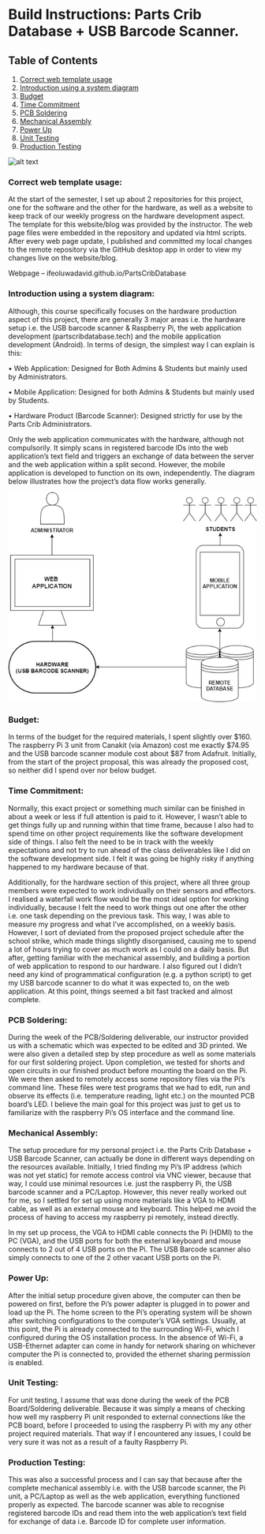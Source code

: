 # Build Instructions: Parts Crib Database + USB Barcode Scanner.

## Table of Contents
1. [Correct web template usage](#correct-web-template-usage)
2. [Introduction using a system diagram](#introduction-using-a-system-diagram)
3. [Budget](#budget)
4. [Time Commitment](#time-commitment)
5. [PCB Soldering](#pcb-soldering)
6. [Mechanical Assembly](#mechanical-assembly)
7. [Power Up](#power-up)
8. [Unit Testing](#unit-testing)
9. [Production Testing](#production-testing)

![alt text](https://github.com/IfeoluwaDavid/PartsCribDatabase/blob/master/Week%208%20Files/barcodescanner.jpg)

### Correct web template usage: 

At the start of the semester, I set up about 2 repositories for this project, one for the software and the other for the hardware, as well as a website to keep track of our weekly progress on the hardware development aspect. The template for this website/blog was provided by the instructor. The web page files were embedded in the repository and updated via html scripts. After every web page update, I published and committed my local changes to the remote repository via the GitHub desktop app in order to view my changes live on the website/blog.

Webpage – ifeoluwadavid.github.io/PartsCribDatabase

### Introduction using a system diagram: 

Although, this course specifically focuses on the hardware production aspect of this project, there are generally 3 major areas i.e. the hardware setup i.e. the USB barcode scanner & Raspberry Pi, the web application development (partscribdatabase.tech) and the mobile application development (Android). In terms of design, the simplest way I can explain is this:

•	Web Application: Designed for Both Admins & Students but mainly used by Administrators.

•	Mobile Application: Designed for both Admins & Students but mainly used by Students. 

•	Hardware Product (Barcode Scanner): Designed strictly for use by the Parts Crib Administrators.

Only the web application communicates with the hardware, although not compulsorily. It simply scans in registered barcode IDs into the web application’s text field and triggers an exchange of data between the server and the web application within a split second. However, the mobile application is developed to function on its own, independently. The diagram below illustrates how the project’s data flow works generally.

![alt text](https://github.com/IfeoluwaDavid/PartsCribDatabase/blob/master/Week%2012%20Files/PartsCribDatabaseSysDiagram.jpg)
 
### Budget: 

In terms of the budget for the required materials, I spent slightly over $160. The raspberry Pi 3 unit from Canakit (via Amazon) cost me exactly $74.95 and the USB barcode scanner module cost about $87 from Adafruit. Initially, from the start of the project proposal, this was already the proposed cost, so neither did I spend over nor below budget.

### Time Commitment: 

Normally, this exact project or something much similar can be finished in about a week or less if full attention is paid to it. However, I wasn’t able to get things fully up and running within that time frame, because I also had to spend time on other project requirements like the software development side of things. I also felt the need to be in track with the weekly expectations and not try to run ahead of the class deliverables like I did on the software development side. I felt it was going be highly risky if anything happened to my hardware because of that.

Additionally, for the hardware section of this project, where all three group members were expected to work individually on their sensors and effectors. I realised a waterfall work flow would be the most ideal option for working individually, because I felt the need to work things out one after the other i.e. one task depending on the previous task. This way, I was able to measure my progress and what I’ve accomplished, on a weekly basis. However, I sort of deviated from the proposed project schedule after the school strike, which made things slightly disorganised, causing me to spend a lot of hours trying to cover as much work as I could on a daily basis. But after, getting familiar with the mechanical assembly, and building a portion of web application to respond to our hardware. I also figured out I didn’t need any kind of programmatical configuration (e.g. a python script) to get my USB barcode scanner to do what it was expected to, on the web application. At this point, things seemed a bit fast tracked and almost complete.

### PCB Soldering: 

During the week of the PCB/Soldering deliverable, our instructor provided us with a schematic which was expected to be edited and 3D printed. We were also given a detailed step by step procedure as well as some materials for our first soldering project. Upon completion, we tested for shorts and open circuits in our finished product before mounting the board on the Pi. We were then asked to remotely access some repository files via the Pi’s command line. These files were test programs that we had to edit, run and observe its effects (i.e. temperature reading, light etc.) on the mounted PCB board’s LED. I believe the main goal for this project was just to get us to familiarize with the raspberry Pi’s OS interface and the command line. 

### Mechanical Assembly: 

The setup procedure for my personal project i.e. the Parts Crib Database + USB Barcode Scanner, can actually be done in different ways depending on the resources available. Initially, I tried finding my Pi’s IP address (which was not yet static) for remote access control via VNC viewer, because that way, I could use minimal resources i.e. just the raspberry Pi, the USB barcode scanner and a PC/Laptop. However, this never really worked out for me, so I settled for set up using more materials like a VGA to HDMI cable, as well as an external mouse and keyboard. This helped me avoid the process of having to access my raspberry pi remotely, instead directly.

In my set up process, the VGA to HDMI cable connects the Pi (HDMI) to the PC (VGA), and the USB ports for both the external keyboard and mouse connects to 2 out of 4 USB ports on the Pi. The USB Barcode scanner also simply connects to one of the 2 other vacant USB ports on the Pi.

### Power Up: 

After the initial setup procedure given above, the computer can then be powered on first, before the Pi’s power adapter is plugged in to power and load up the Pi. The home screen to the Pi’s operating system will be shown after switching configurations to the computer’s VGA settings. Usually, at this point, the Pi is already connected to the surrounding Wi-Fi, which I configured during the OS installation process. In the absence of Wi-Fi, a USB-Ethernet adapter can come in handy for network sharing on whichever computer the Pi is connected to, provided the ethernet sharing permission is enabled.

### Unit Testing: 

For unit testing, I assume that was done during the week of the PCB Board/Soldering deliverable. Because it was simply a means of checking how well my raspberry Pi unit responded to external connections like the PCB board, before I proceeded to using the raspberry Pi with my any other project required materials. That way if I encountered any issues, I could be very sure it was not as a result of a faulty Raspberry Pi.

### Production Testing: 

This was also a successful process and I can say that because after the complete mechanical assembly i.e. with the USB barcode scanner, the Pi unit, a PC/Laptop as well as the web application, everything functioned properly as expected. The barcode scanner was able to recognise registered barcode IDs and read them into the web application’s text field for exchange of data i.e. Barcode ID for complete user information.

